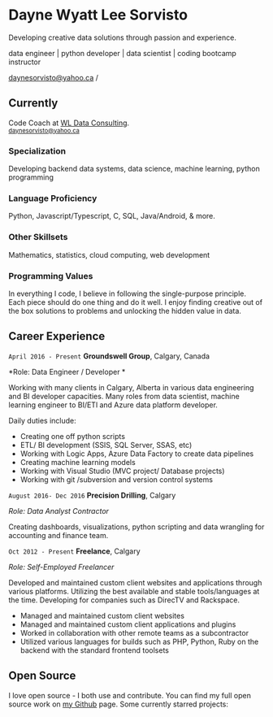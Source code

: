 
# Dayne Wyatt Lee Sorvisto
Developing creative data solutions through passion and experience.

data engineer \| python developer \| data scientist \| coding bootcamp instructor 

<div id="webaddress">
<i class="fas fa-at"></i> <a href="dayne@wldataconsulting.github.io">daynesorvisto@yahoo.ca</a> /
</div>

## Currently

Code Coach at [WL Data Consulting](https://wlconsulting.github.io).<br>
<small>daynesorvisto@yahoo.ca</small>

### Specialization

Developing backend data systems, data science, machine learning, python programming

### Language Proficiency

Python, Javascript/Typescript, C, SQL, Java/Android, & more.

### Other Skillsets

Mathematics, statistics, cloud computing, web development

### Programming Values

In everything I code, I believe in following the single-purpose principle. Each piece should do one thing and do it well. I enjoy finding creative out of the box solutions to problems and unlocking the hidden value in data. 

## Career Experience

`April 2016 - Present`
**Groundswell Group**, Calgary, Canada

*Role: Data Engineer / Developer *

Working with many clients in Calgary, Alberta in various data engineering and BI developer capacities. Many roles from data scientist, machine learning engineer to BI/ETl and Azure data platform developer.

Daily duties include:

- Creating one off python scripts
- ETL/ BI development (SSIS, SQL Server, SSAS, etc)
- Working with Logic Apps, Azure Data Factory to create data pipelines
- Creating machine learning models
- Working with Visual Studio (MVC project/ Database projects)
- Working with git /subversion and version control systems

`August 2016- Dec 2016`
**Precision Drilling**, Calgary

*Role: Data Analyst Contractor*

Creating dashboards, visualizations, python scripting and data wrangling for accounting and finance team.

`Oct 2012 - Present`
**Freelance**, Calgary

*Role: Self-Employed Freelancer*

Developed and maintained custom client websites and applications through various platforms. Utilizing the best available and stable tools/languages at the time. Developing for companies such as DirecTV and Rackspace.

- Managed and maintained custom client websites
- Managed and maintained custom client applications and plugins
- Worked in collaboration with other remote teams as a subcontractor
- Utilized various languages for builds such as PHP, Python, Ruby on the<br>backend with the standard frontend toolsets

## Open Source

I love open source - I both use and contribute. You can find my full open source work on [my Github](https://github.com/daynesorvisto) page. Some currently starred projects:
<br><br>

